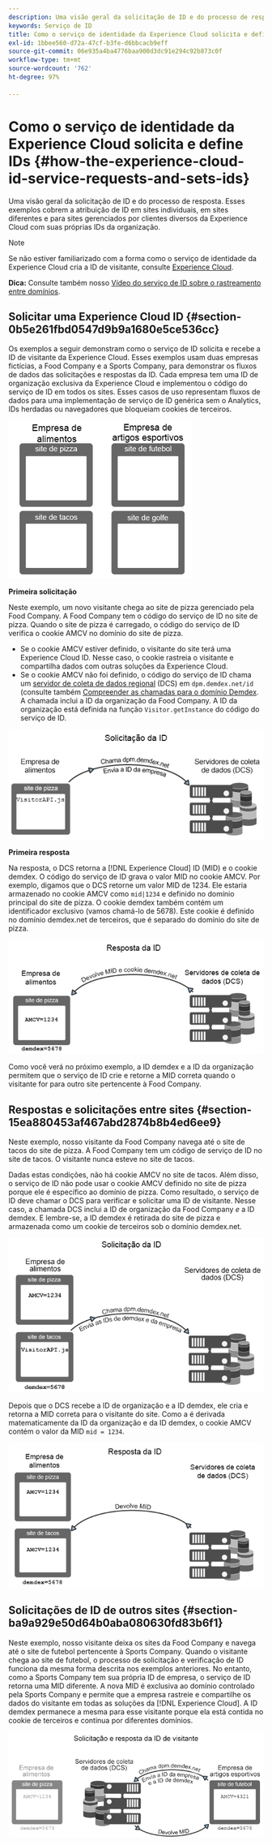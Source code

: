 ```yaml
---
description: Uma visão geral da solicitação de ID e do processo de resposta. Esses exemplos cobrem a atribuição de ID em sites individuais, em sites diferentes e para sites gerenciados por clientes diversos da Experience Cloud com suas próprias IDs da organização.
keywords: Serviço de ID
title: Como o serviço de identidade da Experience Cloud solicita e define IDs
exl-id: 1bbee560-d72a-47cf-b3fe-d6bbcacb9eff
source-git-commit: 06e935a4ba4776baa900d3dc91e294c92b873c0f
workflow-type: tm+mt
source-wordcount: '762'
ht-degree: 97%

---
```


# Como o serviço de identidade da Experience Cloud solicita e define IDs {#how-the-experience-cloud-id-service-requests-and-sets-ids}

Uma visão geral da solicitação de ID e do processo de resposta. Esses exemplos cobrem a atribuição de ID em sites individuais, em sites diferentes e para sites gerenciados por clientes diversos da Experience Cloud com suas próprias IDs da organização.

>[!NOTE]
>
>Se não estiver familiarizado com a forma como o serviço de identidade da Experience Cloud cria a ID de visitante, consulte [Experience Cloud](../introduction/cookies.md).

**Dica:** Consulte também nosso [Vídeo do serviço de ID sobre o rastreamento entre domínios](https://helpx.adobe.com/br/marketing-cloud-core/kb/MCID/CrossDomain.html).

## Solicitar uma Experience Cloud ID {#section-0b5e261fbd0547d9b9a1680e5ce536cc}

Os exemplos a seguir demonstram como o serviço de ID solicita e recebe a ID de visitante da Experience Cloud. Esses exemplos usam duas empresas fictícias, a Food Company e a Sports Company, para demonstrar os fluxos de dados das solicitações e respostas da ID. Cada empresa tem uma ID de organização exclusiva da Experience Cloud e implementou o código do serviço de ID em todos os sites. Esses casos de uso representam fluxos de dados para uma implementação de serviço de ID genérica sem o Analytics, IDs herdadas ou navegadores que bloqueiam cookies de terceiros.

![](assets/sample_sites.png)

**Primeira solicitação**

Neste exemplo, um novo visitante chega ao site de pizza gerenciado pela Food Company. A Food Company tem o código do serviço de ID no site de pizza. Quando o site de pizza é carregado, o código do serviço de ID verifica o cookie AMCV no domínio do site de pizza.

* Se o cookie AMCV estiver definido, o visitante do site terá uma Experience Cloud ID. Nesse caso, o cookie rastreia o visitante e compartilha dados com outras soluções da Experience Cloud.
* Se o cookie AMCV não foi definido, o código do serviço de ID chama um [servidor de coleta de dados regional](https://experienceleague.adobe.com/docs/analytics/technotes/rdc/regional-data-collection.html?lang=en) (DCS) em `dpm.demdex.net/id` (consulte também [Compreender as chamadas para o domínio Demdex](https://experienceleague.adobe.com/docs/audience-manager/user-guide/reference/demdex-calls.html?lang=en). A chamada inclui a ID da organização da Food Company. A ID da organização está definida na função `Visitor.getInstance` do código do serviço de ID.

![](assets/request1.png)

**Primeira resposta**

Na resposta, o DCS retorna a [!DNL Experience Cloud] ID (MID) e o cookie demdex. O código do serviço de ID grava o valor MID no cookie AMCV. Por exemplo, digamos que o DCS retorne um valor MID de 1234. Ele estaria armazenado no cookie AMCV como `mid|1234` e definido no domínio principal do site de pizza. O cookie demdex também contém um identificador exclusivo (vamos chamá-lo de 5678). Este cookie é definido no domínio demdex.net de terceiros, que é separado do domínio do site de pizza.

![](assets/response1.png)

Como você verá no próximo exemplo, a ID demdex e a ID da organização permitem que o serviço de ID crie e retorne a MID correta quando o visitante for para outro site pertencente à Food Company.

## Respostas e solicitações entre sites {#section-15ea880453af467abd2874b8b4ed6ee9}

Neste exemplo, nosso visitante da Food Company navega até o site de tacos do site de pizza. A Food Company tem um código de serviço de ID no site de tacos. O visitante nunca esteve no site de tacos.

Dadas estas condições, não há cookie AMCV no site de tacos. Além disso, o serviço de ID não pode usar o cookie AMCV definido no site de pizza porque ele é específico ao domínio de pizza. Como resultado, o serviço de ID deve chamar o DCS para verificar e solicitar uma ID de visitante. Nesse caso, a chamada DCS inclui a ID de organização da Food Company *e* a ID demdex. E lembre-se, a ID demdex é retirada do site de pizza e armazenada como um cookie de terceiros sob o domínio demdex.net.

![](assets/request2.png)

Depois que o DCS recebe a ID de organização e a ID demdex, ele cria e retorna a MID correta para o visitante do site. Como a é derivada matematicamente da ID da organização e da ID demdex, o cookie AMCV contém o valor da MID `mid = 1234`.

![](assets/response2.png)

## Solicitações de ID de outros sites {#section-ba9a929e50d64b0aba080630fd83b6f1}

Neste exemplo, nosso visitante deixa os sites da Food Company e navega até o site de futebol pertencente à Sports Company. Quando o visitante chega ao site de futebol, o processo de solicitação e verificação de ID funciona da mesma forma descrita nos exemplos anteriores. No entanto, como a Sports Company tem sua própria ID de empresa, o serviço de ID retorna uma MID diferente. A nova MID é exclusiva ao domínio controlado pela Sports Company e permite que a empresa rastreie e compartilhe os dados do visitante em todas as soluções da [!DNL Experience Cloud]. A ID demdex permanece a mesma para esse visitante porque ela está contida no cookie de terceiros e continua por diferentes domínios.

![](assets/req_resp.png)
